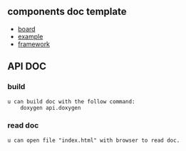 
## components doc template

* [board](./template/board_template.md)
* [example](./template/example_template.md)
* [framework](./template/framework_template.md)

## API DOC
### build
    u can build doc with the follow command:
        doxygen api.doxygen

### read doc
    u can open file "index.html" with browser to read doc.

